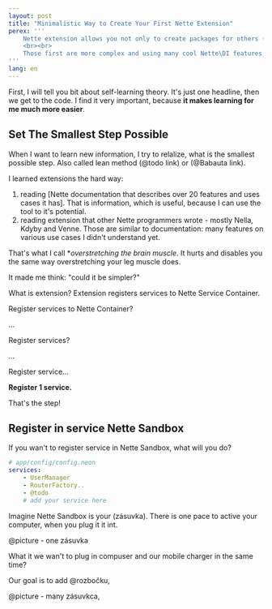```yaml
---
layout: post
title: "Minimalistic Way to Create Your First Nette Extension"
perex: '''
    Nette extension allows you not only to create packages for others (like Zenify,  Nextras or Kdyby), but also to split your application so small and logical chunks of code.
    <br><br>
    Those first are more complex and using many cool Nette\DI features, but today I will show you, how to start with one method, so you can create your first Nette extension from scratch.
'''
lang: en
---
```


First, I will tell you bit about self-learning theory. It's just one headline, then we get to the code. I find it very important, because **it makes learning for me much more easier**.

## Set The Smallest Step Possible

When I want to learn new information, I try to relalize, what is the smallest possible step. Also called lean method (@todo link) or (@Babauta link).

I learned extensions the hard way:

1. reading [Nette documentation that describes over 20 features and uses cases it has]. That is information, which is useful, because I can use the tool to it's potential.
2. reading extension that other Nette programmers wrote - mostly Nella, Kdyby and Venne. Those are similar to documentation: many features on various use cases I didn't understand yet.

That's what I call **overstretching the brain muscle*. It hurts and disables you the same way overstretching  your leg muscle does.

It made me think: "could it be simpler?"

What is extension? Extension registers services to Nette Service Container.

Register services to Nette Container?

...

Register services?

...

Register service...

**Register 1 service.**

That's the step!


## Register in service Nette Sandbox

If you wan't to register service in Nette Sandbox, what will you do?

```yaml
# app/config/config.neon
services:
    - UserManager
    - RouterFactory..
    - @todo
    # add your service here
```

Imagine Nette Sandbox is your (zásuvka). There is one pace to active your computer, when you plug it it int.

@picture - one zásuvka

What it we wan't to plug in compuser and our mobile charger in the same time?

Our goal is to add @rozbočku,

@picture - many zásuvkca,




